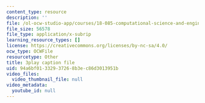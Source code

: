 ```yaml
---
content_type: resource
description: ''
file: /ol-ocw-studio-app/courses/18-085-computational-science-and-engineering-i-fall-2008/94a6bf01332937268b3ec86d3013951b_ZOBgPxmXeVM.srt
file_size: 56578
file_type: application/x-subrip
learning_resource_types: []
license: https://creativecommons.org/licenses/by-nc-sa/4.0/
ocw_type: OCWFile
resourcetype: Other
title: 3play caption file
uid: 94a6bf01-3329-3726-8b3e-c86d3013951b
video_files:
  video_thumbnail_file: null
video_metadata:
  youtube_id: null
---
```

